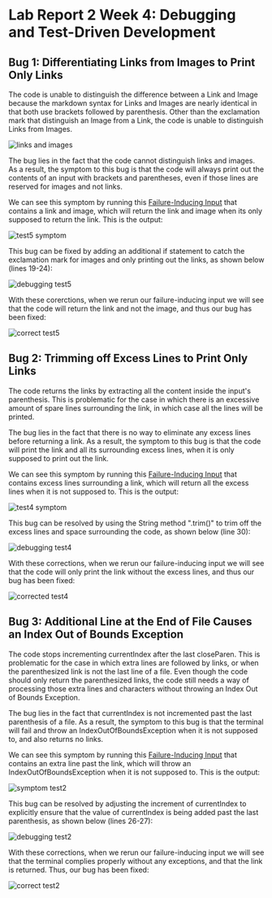 # Lab Report 2 Week 4: Debugging and Test-Driven Development

## Bug 1: Differentiating Links from Images to Print Only Links
The code is unable to distinguish the difference between a Link and Image because the markdown syntax for Links and Images are nearly identical in that both use brackets followed by parenthesis. Other than the exclamation mark that distinguish an Image from a Link, the code is unable to distinguish Links from Images. 

![links and images](https://user-images.githubusercontent.com/103288140/165622166-56906ce3-5782-4520-91da-58dd54a95587.PNG)

The bug lies in the fact that the code cannot distinguish links and images.
As a result, the symptom to this bug is that the code will always print out the contents of an input with brackets and parentheses, even if those lines are reserved for images and not links. 

We can see this symptom by running this [Failure-Inducing Input](https://github.com/kieraliz/markdown-parser/blob/main/test5.md) that contains a link and image, which will return the link and image when its only supposed to return the link. This is the output: 



![test5 symptom](https://user-images.githubusercontent.com/103288140/165159855-c1d42b78-f311-4dd3-9c54-16272265c3d6.PNG)


This bug can be fixed by adding an additional if statement to catch the exclamation mark for images and only printing out the links, as shown below (lines 19-24):



![debugging test5](https://user-images.githubusercontent.com/103288140/165605388-b6138345-1502-481a-941e-a409e2a51992.PNG)

With these corerctions, when we rerun our failure-inducing input we will see that the code will return the link and not the image, and thus our bug has been fixed: 



![correct test5](https://user-images.githubusercontent.com/103288140/165162907-3bd1d3f8-dd23-44fa-be36-f6aa43c1a996.PNG)

## Bug 2: Trimming off Excess Lines to Print Only Links
The code returns the links by extracting all the content inside the input's parenthesis. This is problematic for the case in which there is an excessive amount of spare lines surrounding the link, in which case all the lines will be printed. 

The bug lies in the fact that there is no way to eliminate any excess lines before returning a link. As a result, the symptom to this bug is that the code will print the link and all its surrounding excess lines, when it is only supposed to print out the link. 

We can see this symptom by running this [Failure-Inducing Input](https://github.com/kieraliz/markdown-parser/blob/main/test4.md) that contains excess lines surrounding a link, which will return all the excess lines when it is not supposed to. This is the output:



![test4 symptom](https://user-images.githubusercontent.com/103288140/165167796-ffb9d0cb-ea10-47d9-931f-49aba9b4324d.PNG)

This bug can be resolved by using the String method ".trim()" to trim off the excess lines and space surrounding the code, as shown below (line 30):



![debugging test4](https://user-images.githubusercontent.com/103288140/165606127-76313cde-b3dd-422c-abdf-fe9a5995ac06.PNG)

With these corrections, when we rerun our failure-inducing input we will see that the code will only print the link without the excess lines, and thus our bug has been fixed:



![corrected test4](https://user-images.githubusercontent.com/103288140/165168326-93fc5ec6-5a0d-46b1-b03f-dcb1482c0866.PNG)

## Bug 3: Additional Line at the End of File Causes an Index Out of Bounds Exception
The code stops incrementing currentIndex after the last closeParen. This is problematic for the case in which extra lines are followed by links, or when the parenthesized link is not the last line of a file. Even though the code should only return the parenthesized links, the code still needs a way of processing those extra lines and characters without throwing an Index Out of Bounds Exception. 

The bug lies in the fact that currentIndex is not incremented past the last parenthesis of a file. As a result, the symptom to this bug is that the terminal will fail and throw an IndexOutOfBoundsException when it is not supposed to, and also returns no links. 

We can see this symptom by running this [Failure-Inducing Input](https://github.com/kieraliz/markdown-parser/blob/main/test2.md?plain=1) that contains an extra line past the link, which will throw an IndexOutOfBoundsException when it is not supposed to. This is the output:



![symptom test2](https://user-images.githubusercontent.com/103288140/165619153-5d0a568d-8937-4caa-87cf-9a7013768efe.PNG)

This bug can be resolved by adjusting the increment of currentIndex to explicitly ensure that the value of currentIndex is being added past the last parenthesis, as shown below (lines 26-27):



![debugging test2](https://user-images.githubusercontent.com/103288140/165618831-081f7959-4ed8-4fe3-ac2e-3e00dca4d2ca.PNG)

With these corrections, when we rerun our failure-inducing input we will see that the terminal complies properly without any exceptions, and that the link is returned. Thus, our bug has been fixed:



![correct test2](https://user-images.githubusercontent.com/103288140/165619461-83875ae7-89b7-4a49-bb47-0e1cd9a47ec0.PNG)
